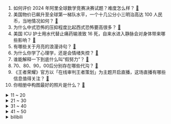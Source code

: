 1. 如何评价 2024 年阿里全球数学竞赛决赛试题？难度怎么样？ [:link:](https://www.zhihu.com/question/659607083)
2. 美国物价已飙升至全球第一梯队水平，一个十几公分小三明治高达 100 人民币，当地情况如何？ [:link:](https://www.zhihu.com/question/659552465)
3. 为什么中式恐怖的压抑程度比起西式恐怖要高很多？ [:link:](https://www.zhihu.com/question/586625187)
4. 美国 ICU 护士用水代替止痛药输液致 16 死，自来水进入静脉会对身体带来哪些影响？ [:link:](https://www.zhihu.com/question/659594809)
5. 有哪些关于月亮的浪漫诗句？ [:link:](https://www.zhihu.com/question/657589402)
6. 为什么你学了心理学，还是会情绪失控？ [:link:](https://www.zhihu.com/question/659106309)
7. 谁能解释一下到底什么叫“假努力”？ [:link:](https://www.zhihu.com/question/442259394)
8. 70、80、90，00后分别存在哪些代沟？ [:link:](https://www.zhihu.com/question/269219211)
9. 《王者荣耀》官方以「在线审判王者策划」为主题开启直播，这场直播有哪些信息值得关注？ [:link:](https://www.zhihu.com/question/659618439)
10. 你相册中构图最好的照片是什么？ [:link:](https://www.zhihu.com/question/621418764)
<details>
<summary>11 ~ 20</summary>

11. 翻车鱼为什么会进化成这样？难道真的只是为了搞笑嘛？ [:link:](https://www.zhihu.com/question/37880640)
12. 难道没钱就不能生孩子吗？ [:link:](https://www.zhihu.com/question/659454072)
13. 女生买 2 份饭拿 6 双筷子被食堂员工指责偷窃，如何评价双方的行为？你觉得买饭可以多拿筷子吗？ [:link:](https://www.zhihu.com/question/659504028)
14. 为啥有的人坐油车不晕，一上电车就晕？ [:link:](https://www.zhihu.com/question/658052789)
15. 为什么很多律师不承认法律是受人工智能影响最大的行业之一？ [:link:](https://www.zhihu.com/question/659369541)
16. 长城哈弗回敬上汽集团仗义执言，称要守住底线，你如何看待双方的此次互动？ [:link:](https://www.zhihu.com/question/659535681)
17. 如何评价华为称鸿蒙内核已超越 Linux 内核？ [:link:](https://www.zhihu.com/question/659531635)
18. 2024 欧洲杯葡萄牙 3:0 土耳其，C 罗成欧洲杯历史助攻王，如何评价这场比赛？ [:link:](https://www.zhihu.com/question/659502618)
19. 恋爱中的男女有多疯狂？ [:link:](https://www.zhihu.com/question/658629809)
20. 喝完酒后，坐在副驾或者后排，开启了智能驾驶，还算酒驾吗？ [:link:](https://www.zhihu.com/question/659490057)
</details>
<details>
<summary>21 ~ 30</summary>

21. 买平板一定要和手机电脑同一个品牌吗? [:link:](https://www.zhihu.com/question/659258644)
22. 如何评价电视剧《墨雨云间》大结局？ [:link:](https://www.zhihu.com/question/659424923)
23. 动漫中有哪些反派是你恨不起来的？ [:link:](https://www.zhihu.com/question/659345723)
24. 如何评价《歌手2024》第七期黄霄云的演唱？ [:link:](https://www.zhihu.com/question/659539770)
25. 带有"灯"字的古诗词有哪些？ [:link:](https://www.zhihu.com/question/658918168)
26. 客观上歼10C与F16最新型号相比有哪些优势？ [:link:](https://www.zhihu.com/question/659442397)
27. 有哪些性价比高的儿童智能手表值得购买？ [:link:](https://www.zhihu.com/question/655262975)
28. 使用仓颉编程语言是一种怎样的体验？ [:link:](https://www.zhihu.com/question/659511308)
29. 视频作者孙千和为搞清《王者荣耀》ELO 机制，选择起诉游戏运营方，从法律角度看会是什么样的结果？ [:link:](https://www.zhihu.com/question/659526519)
30. 你见过最狗血的案件是什么？ [:link:](https://www.zhihu.com/question/658017355)
</details>
<details>
<summary>31 ~ 40</summary>

31. 如何看待领导让你做好「新人传帮带」工作？ [:link:](https://www.zhihu.com/question/659323913)
32. 有什么2500以下的大学生手机推荐? [:link:](https://www.zhihu.com/question/659324719)
33. 年轻人布置房间只为悦己，你有哪些独特的布置方式，满足了你独特的居住喜好？ [:link:](https://www.zhihu.com/question/658747746)
34. 《墨雨云间》长公主为什么不能直接嫁给沈玉容？ [:link:](https://www.zhihu.com/question/658580238)
35. 摄影新人，想知道何为好照片？ [:link:](https://www.zhihu.com/question/658994133)
36. 2024 欧洲杯比利时 2:0 罗马尼亚，丁丁破门卢卡库进球无效，如何评价这场比赛？ [:link:](https://www.zhihu.com/question/659503324)
37. 为什么Breathe在加入WBG之后的表现如此糟糕？ [:link:](https://www.zhihu.com/question/659542831)
38. 临床医学为什么报考热度那么高？ [:link:](https://www.zhihu.com/question/656744150)
39. 2024 欧洲杯格鲁吉亚 1:1 捷克，如何评价这场比赛？ [:link:](https://www.zhihu.com/question/659502614)
40. Manner 被曝第 3 起店员与顾客冲突，究竟是什么原因让类似冲突频发？谁该负责？ [:link:](https://www.zhihu.com/question/659534275)
</details>
<details>
<summary>41 ~ 50</summary>

41. 普通人的一生该如何破局? [:link:](https://www.zhihu.com/question/654219633)
42. 波音公司「星际客机」飞船返回地球时间被无限期推迟，推迟返回的原因是什么？ [:link:](https://www.zhihu.com/question/659592518)
43. 2023-2024年NBA赛季结束，有哪些令人印象深刻的照片和集锦？ [:link:](https://www.zhihu.com/question/659328508)
44. 杨幂在 C 扩期刊上发表论文谈影视剧中演员的创作习惯，这篇论文的学术水平如何？ [:link:](https://www.zhihu.com/question/659541131)
45. 《玫瑰的故事》中，庄国栋被黄亦玫甩了，值得同情吗？ [:link:](https://www.zhihu.com/question/658661130)
46. 夏天晚上一般吃什么菜? [:link:](https://www.zhihu.com/question/659303102)
47. 家长如果不玩手机、不让看电视，那他们闲下来的时候，你让他们干什么呢？ [:link:](https://www.zhihu.com/question/659315298)
48. 开放式耳机有什么推荐? [:link:](https://www.zhihu.com/question/654281646)
49. 怎么感觉美洲杯没以前那么火了？ [:link:](https://www.zhihu.com/question/659447194)
50. 如何评价动画电影《头脑特工队2》？ [:link:](https://www.zhihu.com/question/659488493)
</details><details>
<summary>bilibili</summary>

</details>
